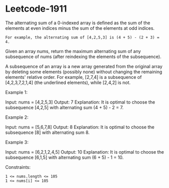 # Leetcode-1911
The alternating sum of a 0-indexed array is defined as the sum of the elements at even indices minus the sum of the elements at odd indices.

    For example, the alternating sum of [4,2,5,3] is (4 + 5) - (2 + 3) = 4.

Given an array nums, return the maximum alternating sum of any subsequence of nums (after reindexing the elements of the subsequence).

A subsequence of an array is a new array generated from the original array by deleting some elements (possibly none) without changing the remaining elements' relative order. For example, [2,7,4] is a subsequence of [4,2,3,7,2,1,4] (the underlined elements), while [2,4,2] is not.

 

Example 1:

Input: nums = [4,2,5,3]
Output: 7
Explanation: It is optimal to choose the subsequence [4,2,5] with alternating sum (4 + 5) - 2 = 7.

Example 2:

Input: nums = [5,6,7,8]
Output: 8
Explanation: It is optimal to choose the subsequence [8] with alternating sum 8.

Example 3:

Input: nums = [6,2,1,2,4,5]
Output: 10
Explanation: It is optimal to choose the subsequence [6,1,5] with alternating sum (6 + 5) - 1 = 10.

 

Constraints:

    1 <= nums.length <= 105
    1 <= nums[i] <= 105
